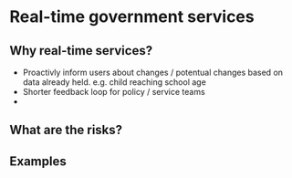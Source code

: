 # Real-time government services


## Why real-time services?
* Proactivly inform users about changes / potentual changes based on data already held. e.g. child reaching school age
* Shorter feedback loop for policy / service teams
* 

## What are the risks?

## Examples
